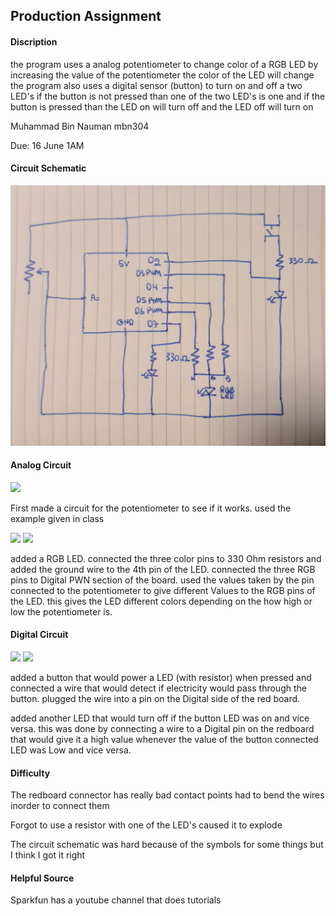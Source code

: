 
## Production Assignment

#### Discription

the program uses a analog potentiometer to change color of a RGB LED by increasing the value of the potentiometer the color of the LED will change the program also uses a digital sensor (button) to turn on and off a two LED's if the button is not pressed than one of the two LED's is one and if the button is pressed than the LED on will turn off and the LED off will turn on

Muhammad Bin Nauman mbn304

Due: 16 June 1AM

#### Circuit Schematic

![](sketch.jpg)


#### Analog Circuit

![](pic1.jpg)

First made a circuit for the potentiometer to see if it works. used the example given in class

![](pic2.jpg)
![](pic3.jpg)

added a RGB LED. connected the three color pins to 330 Ohm resistors and added the ground wire to the 4th pin of the LED. connected the three RGB pins to Digital PWN section of the board. used the values taken by the pin connected to the potentiometer to give different Values to the RGB pins of the LED. this gives the LED different colors depending on the how high or low the potentiometer is.

#### Digital Circuit

![](pic5.jpg)
![](pic6.jpg)

added a button that would power a LED (with resistor) when pressed and connected a wire that would detect if electricity would pass through the button. plugged the wire into a pin on the Digital side of the red board.

added another LED that would turn off if the button LED was on and vice versa. this was done by connecting a wire to a Digital pin on the redboard that would give it a high value whenever the value of the button connected LED was Low and vice versa.


#### Difficulty

The redboard connector has really bad contact points had to bend the wires inorder to connect them

Forgot to use a resistor with one of the LED's caused it to explode

The circuit schematic was hard because of the symbols for some things but I think I got it right

#### Helpful Source

Sparkfun has a youtube channel that does tutorials
